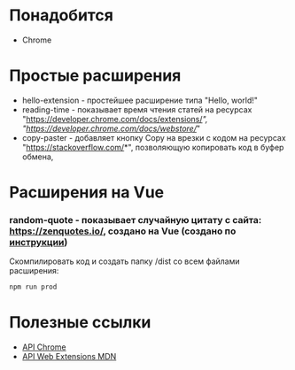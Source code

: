 # Понадобится
- Chrome

# Простые расширения
- hello-extension - простейшее расширение типа "Hello, world!"
- reading-time - показывает время чтения статей на ресурсах "https://developer.chrome.com/docs/extensions/*",
  "https://developer.chrome.com/docs/webstore/*"
- copy-paster - добавляет кнопку Copy на врезки с кодом на ресурсах "https://stackoverflow.com/*", позволяющую копировать код в буфер обмена,

# Расширения на Vue
### random-quote - показывает случайную цитату с сайта: https://zenquotes.io/, создано на Vue (создано по [инструкции](https://javascript.plainenglish.io/how-to-create-vuejs-based-chrome-extension-645d6fe9bf53))

Скомпилировать код и создать папку /dist со всем файлами расширения:

```sh
npm run prod
```


# Полезные ссылки
- [API Chrome](https://developer.chrome.com/docs/extensions/reference/)
- [API Web Extensions MDN](https://developer.mozilla.org/en-US/docs/Mozilla/Add-ons/WebExtensions)